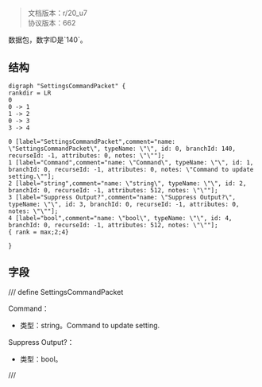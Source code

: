 # <!-- md:samp SettingsCommandPacket -->

> 文档版本：r/20_u7<br/>协议版本：662

<!-- md:samp SettingsCommandPacket -->数据包，数字ID是`140`。

## 结构

```viz
digraph "SettingsCommandPacket" {
rankdir = LR
0
0 -> 1
1 -> 2
0 -> 3
3 -> 4

0 [label="SettingsCommandPacket",comment="name: \"SettingsCommandPacket\", typeName: \"\", id: 0, branchId: 140, recurseId: -1, attributes: 0, notes: \"\""];
1 [label="Command",comment="name: \"Command\", typeName: \"\", id: 1, branchId: 0, recurseId: -1, attributes: 0, notes: \"Command to update setting.\""];
2 [label="string",comment="name: \"string\", typeName: \"\", id: 2, branchId: 0, recurseId: -1, attributes: 512, notes: \"\""];
3 [label="Suppress Output?",comment="name: \"Suppress Output?\", typeName: \"\", id: 3, branchId: 0, recurseId: -1, attributes: 0, notes: \"\""];
4 [label="bool",comment="name: \"bool\", typeName: \"\", id: 4, branchId: 0, recurseId: -1, attributes: 512, notes: \"\""];
{ rank = max;2;4}

}

```

## 字段

/// define
SettingsCommandPacket

Command：<!-- md:samp string -->

- 类型：string。Command to update setting.

Suppress Output?：<!-- md:samp bool -->

- 类型：bool。


///
